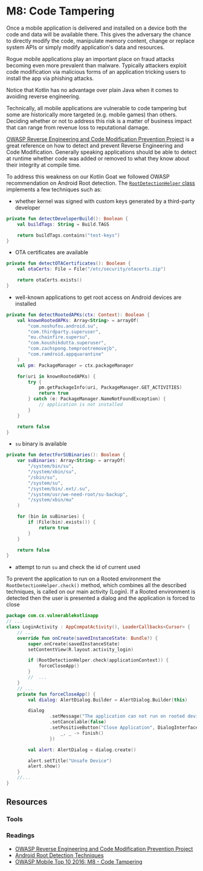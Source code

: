 M8: Code Tampering
==================

Once a mobile application is delivered and installed on a device both the code
and data will be available there. This gives the adversary the chance to
directly modify the code, manipulate memory content, change or replace system
APIs or simply modify application's data and resources.

Rogue mobile applications play an important place on fraud attacks becoming even
more prevalent than malware. Typically attackers exploit code modification via
malicious forms of an application tricking users to install the app via phishing
attacks.

Notice that Kotlin has no advantage over plain Java when it comes to avoiding
reverse engineering.

Technically, all mobile applications are vulnerable to code tampering but some
are historically more targeted (e.g. mobile games) than others. Deciding whether
or not to address this risk is a matter of business impact that can range from
revenue loss to reputational damage.

[OWASP Reverse Engineering and Code Modification Prevention Project][1] is a
great reference on how to detect and prevent Reverse Engineering and Code
Modification. Generally speaking applications should be able to detect at
runtime whether code was added or removed to what they know about their
integrity at compile time.

To address this weakness on our Kotlin Goat we followed OWASP recommendation on
Android Root detection. The [`RootDetectionHelper` class][3] implements a few
techniques such as:

* whether kernel was signed with custom keys generated by a third-party
  developer
```kotlin
private fun detectDeveloperBuild(): Boolean {
    val buildTags: String = Build.TAGS

    return buildTags.contains("test-keys")
}
```
* OTA certificates are available
```kotlin
private fun detectOTACertificates(): Boolean {
    val otaCerts: File = File("/etc/security/otacerts.zip")

    return otaCerts.exists()
}
```
* well-known applications to get root access on Android devices are installed
```kotlin
private fun detectRootedAPKs(ctx: Context): Boolean {
    val knownRootedAPKs: Array<String> = arrayOf(
        "com.noshufou.android.su",
        "com.thirdparty.superuser",
        "eu.chainfire.supersu",
        "com.koushikdutta.superuser",
        "com.zachspong.temprootremovejb",
        "com.ramdroid.appquarantine"
    )
    val pm: PackageManager = ctx.packageManager

    for(uri in knownRootedAPKs) {
        try {
            pm.getPackageInfo(uri, PackageManager.GET_ACTIVITIES)
            return true
        } catch (e: PackageManager.NameNotFoundException) {
            // application is not installed
        }
    }

    return false
}
```
* `su` binary is available
```kotlin
private fun detectForSUBinaries(): Boolean {
    var suBinaries: Array<String> = arrayOf(
        "/system/bin/su",
        "/system/xbin/su",
        "/sbin/su",
        "/system/su",
        "/system/bin/.ext/.su",
        "/system/usr/we-need-root/su-backup",
        "/system/xbin/mu"
    )

    for (bin in suBinaries) {
        if (File(bin).exists()) {
            return true
        }
    }

    return false
}
```
* attempt to run `su` and check the id of current used

To prevent the application to run on a Rooted environment the
`RootDetectionHelper.check()` method, which combines all the described
techniques, is called on our main activity (Login). If a Rooted environment is
detected then the user is presented a dialog and the application is forced to
close

```kotlin
package com.cx.vulnerablekotlinapp
// ...
class LoginActivity : AppCompatActivity(), LoaderCallbacks<Cursor> {
    // ...
    override fun onCreate(savedInstanceState: Bundle?) {
        super.onCreate(savedInstanceState)
        setContentView(R.layout.activity_login)

        if (RootDetectionHelper.check(applicationContext)) {
            forceCloseApp()
        }
        //  ...
    }
    // ...
    private fun forceCloseApp() {
        val dialog: AlertDialog.Builder = AlertDialog.Builder(this)

        dialog
                .setMessage("The application can not run on rooted devices")
                .setCancelable(false)
                .setPositiveButton("Close Application", DialogInterface.OnClickListener {
                    _, _ -> finish()
                })

        val alert: AlertDialog = dialog.create()

        alert.setTitle("Unsafe Device")
        alert.show()
    }
    //...
}
```

## Resources

### Tools

### Readings

* [OWASP Reverse Engineering and Code Modification Prevention Project][1]
* [Android Root Detection Techniques][2]
* [OWASP Mobile Top 10 2016: M8 - Code Tampering][4]

[1]: https://www.owasp.org/index.php/OWASP_Reverse_Engineering_and_Code_Modification_Prevention_Project
[2]: https://blog.netspi.com/android-root-detection-techniques/
[3]: https://github.com/PauloASilva/KotlinGoat/blob/feature/m8-code-tampering/packages/clients/android/app/src/main/java/com/cx/vulnerablekotlinapp/helpers/RootDetectionHelper.kt
[4]: https://www.owasp.org/index.php/Mobile_Top_10_2016-M8-Code_Tampering
